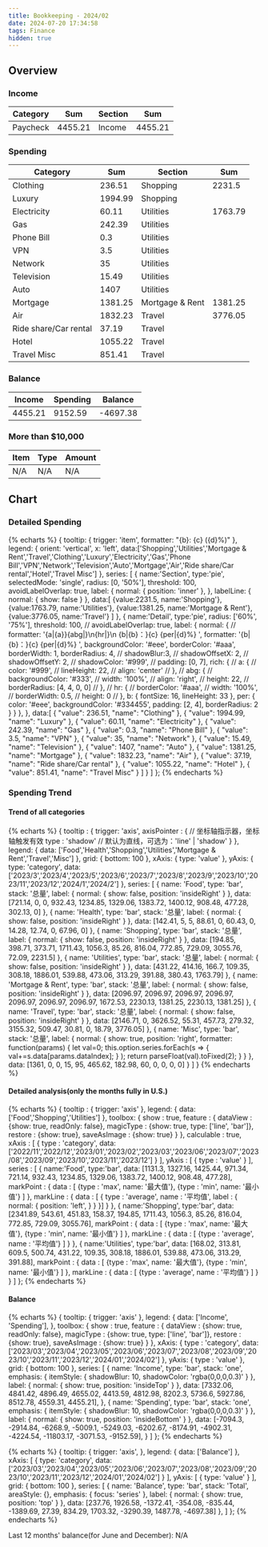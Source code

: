 ```yaml
---
title: Bookkeeping - 2024/02
date: 2024-07-20 17:34:58
tags: Finance
hidden: true
---
```


## Overview

### Income

| Category              | Sum     | Section         | Sum     |
| --------------------- | ------- | --------------- | ------- |
| Paycheck              | 4455.21 | Income          | 4455.21 |

### Spending

| Category              | Sum     | Section         | Sum     |
| --------------------- | ------- | --------------- | ------- |
| Clothing              | 236.51  | Shopping        | 2231.5  |
| Luxury                | 1994.99 | Shopping        |         |
| Electricity           | 60.11   | Utilities       | 1763.79 |
| Gas                   | 242.39  | Utilities       |         |
| Phone Bill            | 0.3     | Utilities       |         |
| VPN                   | 3.5     | Utilities       |         |
| Network               | 35      | Utilities       |         |
| Television            | 15.49   | Utilities       |         |
| Auto                  | 1407    | Utilities       |         |
| Mortgage              | 1381.25 | Mortgage & Rent | 1381.25 |
| Air                   | 1832.23 | Travel          | 3776.05 |
| Ride share/Car rental | 37.19   | Travel          |         |
| Hotel                 | 1055.22 | Travel          |         |
| Travel Misc           | 851.41  | Travel          |         |

### Balance

| Income  | Spending | Balance   |
| ------- | -------- | --------- |
| 4455.21 | 9152.59  | \-4697.38 |

### More than $10,000

| Item | Type | Amount |
| ---- | ---- | ------ |
| N/A  | N/A  | N/A    |

## Chart

### Detailed Spending

{% echarts %}
{
    tooltip: {
        trigger: 'item',
        formatter: "{b}: {c} ({d}%)"
    },
    legend: {
        orient: 'vertical',
        x: 'left',
        data:['Shopping','Utilities','Mortgage & Rent','Travel','Clothing','Luxury','Electricity','Gas','Phone Bill','VPN','Network','Television','Auto','Mortgage','Air','Ride share/Car rental','Hotel','Travel Misc']
    },
    series: [
        {
            name:'Section',
            type:'pie',
            selectedMode: 'single',
            radius: [0, '50%'],
            threshold: 100,
            avoidLabelOverlap: true,
            label: {
                normal: {
                    position: 'inner'
                },
            },
            labelLine: {
                normal: {
                    show: false
                }
            },
            data:[
                {value:2231.5, name:'Shopping'},
                {value:1763.79, name:'Utilities'},
                {value:1381.25, name:'Mortgage & Rent'},
                {value:3776.05, name:'Travel'}
            ]
        },
        {
            name:'Detail',
            type:'pie',
            radius: ['60%', '75%'],
            threshold: 100,
            // avoidLabelOverlap: true,
            label: {
                normal: {
                    // formatter: '{a|{a}}{abg|}\n{hr|}\n  {b|{b}：}{c}  {per|{d}%}  ',
                    formatter: '{b|{b}：}{c}  {per|{d}%}  ',
                    backgroundColor: '#eee',
                    borderColor: '#aaa',
                    borderWidth: 1,
                    borderRadius: 4,
                    // shadowBlur:3,
                    // shadowOffsetX: 2,
                    // shadowOffsetY: 2,
                    // shadowColor: '#999',
                    // padding: [0, 7],
                    rich: {
                        // a: {
                        //    color: '#999',
                        //    lineHeight: 22,
                        //    align: 'center'
                        // },
                        // abg: {
                        //     backgroundColor: '#333',
                        //     width: '100%',
                        //     align: 'right',
                        //     height: 22,
                        //     borderRadius: [4, 4, 0, 0]
                        // },
                        // hr: {
                        //    borderColor: '#aaa',
                        //    width: '100%',
                        //    borderWidth: 0.5,
                        //    height: 0
                        // },
                        b: {
                            fontSize: 16,
                            lineHeight: 33
                        },
                        per: {
                            color: '#eee',
                            backgroundColor: '#334455',
                            padding: [2, 4],
                            borderRadius: 2
                        }
                    }
                },
            },
            data:[
                { "value": 236.51, "name": "Clothing" },
                { "value": 1994.99, "name": "Luxury" },
                { "value": 60.11, "name": "Electricity" },
                { "value": 242.39, "name": "Gas" },
                { "value": 0.3, "name": "Phone Bill" },
                { "value": 3.5, "name": "VPN" },
                { "value": 35, "name": "Network" },
                { "value": 15.49, "name": "Television" },
                { "value": 1407, "name": "Auto" },
                { "value": 1381.25, "name": "Mortgage" },
                { "value": 1832.23, "name": "Air" },
                { "value": 37.19, "name": "Ride share/Car rental" },
                { "value": 1055.22, "name": "Hotel" },
                { "value": 851.41, "name": "Travel Misc" }
            ]
        }
    ]
};
{% endecharts %}

### Spending Trend

#### Trend of all categories

{% echarts %}
{
    tooltip : {
        trigger: 'axis',
        axisPointer : {            // 坐标轴指示器，坐标轴触发有效
            type : 'shadow'        // 默认为直线，可选为：'line' | 'shadow'
        }
    },
    legend: {
        data: ['Food','Health','Shopping','Utilities','Mortgage & Rent','Travel','Misc']
    },
    grid: {
        bottom: 100
    },
    xAxis:  {
        type: 'value'
    },
    yAxis: {
        type: 'category',
        data: ['2023/3','2023/4','2023/5','2023/6','2023/7','2023/8','2023/9','2023/10','2023/11','2023/12','2024/1','2024/2']
    },
    series: [
        {
            name: 'Food',
            type: 'bar',
            stack: '总量',
            label: {
                normal: {
                    show: false,
                    position: 'insideRight'
                }
            },
            data: [721.14, 0, 0, 932.43, 1234.85, 1329.06, 1383.72, 1400.12, 908.48, 477.28, 302.13, 0]
        },
        {
            name: 'Health',
            type: 'bar',
            stack: '总量',
            label: {
                normal: {
                    show: false,
                    position: 'insideRight'
                }
            },
            data: [142.41, 5, 5, 88.61, 0, 60.43, 0, 14.28, 12.74, 0, 67.96, 0]
        },
        {
            name: 'Shopping',
            type: 'bar',
            stack: '总量',
            label: {
                normal: {
                    show: false,
                    position: 'insideRight'
                }
            },
            data: [194.85, 398.71, 373.71, 1711.43, 1056.3, 85.26, 816.04, 772.85, 729.09, 3055.76, 72.09, 2231.5]
        },
        {
            name: 'Utilities',
            type: 'bar',
            stack: '总量',
            label: {
                normal: {
                    show: false,
                    position: 'insideRight'
                }
            },
            data: [431.22, 414.16, 166.7, 109.35, 308.18, 1886.01, 539.88, 473.06, 313.29, 391.88, 380.43, 1763.79]
        },
        {
            name: 'Mortgage & Rent',
            type: 'bar',
            stack: '总量',
            label: {
                normal: {
                    show: false,
                    position: 'insideRight'
                }
            },
            data: [2096.97, 2096.97, 2096.97, 2096.97, 2096.97, 2096.97, 2096.97, 1672.53, 2230.13, 1381.25, 2230.13, 1381.25]
        },
        {
            name: 'Travel',
            type: 'bar',
            stack: '总量',
            label: {
                normal: {
                    show: false,
                    position: 'insideRight'
                }
            },
            data: [2146.71, 0, 3626.52, 55.31, 457.73, 279.32, 3155.32, 509.47, 30.81, 0, 18.79, 3776.05]
        },
        {
            name: 'Misc',
            type: 'bar',
            stack: '总量',
            label: {
                normal: {
                    show: true,
                    position: 'right',
                    formatter: function(params) {
                        let val=0;
                        this.option.series.forEach(s => {
                            val+=s.data[params.dataIndex];
                        } );
                        return parseFloat(val).toFixed(2);
                    }
                }
            },
            data: [1361, 0, 0, 15, 95, 465.62, 182.98, 60, 0, 0, 0, 0]
        }
    ]
}
{% endecharts %}

#### Detailed analysis(only the months fully in U.S.)

{% echarts %}
{
    tooltip : {
        trigger: 'axis'
    },
    legend: {
        data:['Food','Shopping','Utilities']
    },
    toolbox: {
        show : true,
        feature : {
            dataView : {show: true, readOnly: false},
            magicType : {show: true, type: ['line', 'bar']},
            restore : {show: true},
            saveAsImage : {show: true}
        }
    },
    calculable : true,
    xAxis : [
        {
            type : 'category',
            data: ['2022/11','2022/12','2023/01','2023/02','2023/03','2023/06','2023/07','2023/08','2023/09','2023/10','2023/11','2023/12']
        }
    ],
    yAxis : [
        {
            type : 'value'
        }
    ],
    series : [
        {
            name:'Food',
            type:'bar',
            data: [1131.3, 1327.16, 1425.44, 971.34, 721.14, 932.43, 1234.85, 1329.06, 1383.72, 1400.12, 908.48, 477.28],
            markPoint : {
                data : [
                    {type : 'max', name: '最大值'},
                    {type : 'min', name: '最小值'}
                ]
            },
            markLine : {
                data : [
                {
                    type : 'average',
                    name : '平均值',
                    label : {
                        normal: {
                            position: 'left',
                        }
                    }
                }]
            }
        },
        {
            name:'Shopping',
            type:'bar',
            data: [2341.89, 543.61, 451.83, 158.37, 194.85, 1711.43, 1056.3, 85.26, 816.04, 772.85, 729.09, 3055.76],
            markPoint : {
                data : [
                    {type : 'max', name: '最大值'},
                    {type : 'min', name: '最小值'}
                ]
            },
            markLine : {
                data : [
                    {type : 'average', name : '平均值'}
                ]
            }
        },
        {
            name:'Utilities',
            type:'bar',
            data: [168.02, 313.81, 609.5, 500.74, 431.22, 109.35, 308.18, 1886.01, 539.88, 473.06, 313.29, 391.88],
            markPoint : {
                data : [
                    {type : 'max', name: '最大值'},
                    {type : 'min', name: '最小值'}
                ]
            },
            markLine : {
                data : [
                    {type : 'average', name : '平均值'}
                ]
            }
        }
    ]
};
{% endecharts %}

#### Balance

{% echarts %}
{
    tooltip: {
        trigger: 'axis'
    },
    legend: {
        data: ['Income', 'Spending'],
    },
    toolbox: {
        show : true,
        feature : {
            dataView : {show: true, readOnly: false},
            magicType : {show: true, type: ['line', 'bar']},
            restore : {show: true},
            saveAsImage : {show: true}
        }
    },
    xAxis: {
        type : 'category',
        data: ['2023/03','2023/04','2023/05','2023/06','2023/07','2023/08','2023/09','2023/10','2023/11','2023/12','2024/01','2024/02']
    },
    yAxis: {
        type : 'value'
    },
    grid: {
        bottom: 100
    },
    series: [
        {
            name: 'Income',
            type: 'bar',
            stack: 'one',
            emphasis: {
                itemStyle: {
                    shadowBlur: 10,
                    shadowColor: 'rgba(0,0,0,0.3)'
                }
            },
            label: {
                normal: {
                    show: true,
                    position: 'insideTop'
                }
            },
            data: [7332.06, 4841.42, 4896.49, 4655.02, 4413.59, 4812.98, 8202.3, 5736.6, 5927.86, 8512.78, 4559.31, 4455.21],
        },
        {
            name: 'Spending',
            type: 'bar',
            stack: 'one',
            emphasis: {
                itemStyle: {
                    shadowBlur: 10,
                    shadowColor: 'rgba(0,0,0,0.3)'
                }
            },
            label: {
                normal: {
                    show: true,
                    position: 'insideBottom'
                }
            },
            data: [-7094.3, -2914.84, -6268.9, -5009.1, -5249.03, -6202.67, -8174.91, -4902.31, -4224.54, -11803.17, -3071.53, -9152.59],
        }
    ]
};
{% endecharts %}

{% echarts %}
{
    tooltip: {
        trigger: 'axis',
    },
    legend: {
        data: ['Balance']
    },
    xAxis: [
        {
            type: 'category',
            data: ['2023/03','2023/04','2023/05','2023/06','2023/07','2023/08','2023/09','2023/10','2023/11','2023/12','2024/01','2024/02']
        }
    ],
    yAxis: [
        {
            type: 'value'
        }
    ],
    grid: {
        bottom: 100
    },
    series: [
        {
            name: 'Balance',
            type: 'bar',
            stack: 'Total',
            areaStyle: {},
            emphasis: {
                focus: 'series'
            },
            label: {
                normal: {
                    show: true,
                    position: 'top'
                }
            },
            data: [237.76, 1926.58, -1372.41, -354.08, -835.44, -1389.69, 27.39, 834.29, 1703.32, -3290.39, 1487.78, -4697.38]
        },
    ]
};
{% endecharts %}

Last 12 months' balance(for June and December): N/A
